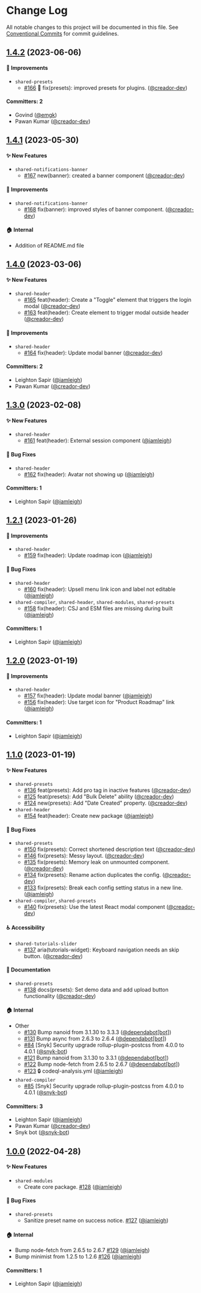 # Change Log

All notable changes to this project will be documented in this file. See [Conventional Commits](https://conventionalcommits.org/) for commit guidelines.

## [1.4.2](https://github.com/wpmudev/shared-modules/compare/release/1.4.1...release/1.4.2) (2023-06-06)

#### 🚀 Improvements
* `shared-presets`
  * [#166](https://github.com/wpmudev/shared-modules/pull/166) 🐛 fix(presets): improved presets for plugins. ([@creador-dev](https://github.com/creador-dev))

#### Committers: 2
- Govind ([@emgk](https://github.com/emgk))
- Pawan Kumar ([@creador-dev](https://github.com/creador-dev))

## [1.4.1](https://github.com/wpmudev/shared-modules/compare/release/1.4.0...release/1.4.1) (2023-05-30)

#### ✨ New Features
* `shared-notifications-banner`
  * [#167](https://github.com/wpmudev/shared-modules/pull/167) new(banner): created a banner component ([@creador-dev](https://github.com/creador-dev))

#### 🚀 Improvements
* `shared-notifications-banner`
  * [#168](https://github.com/wpmudev/shared-modules/pull/168) fix(banner): improved styles of banner component. ([@creador-dev](https://github.com/creador-dev))

#### 🏠 Internal
 * Addition of README.md file

## [1.4.0](https://github.com/wpmudev/shared-modules/compare/v1.3.0...v1.4.0) (2023-03-06)

#### ✨ New Features
* `shared-header`
  * [#165](https://github.com/wpmudev/shared-modules/pull/165) feat(header): Create a "Toggle" element that triggers the login modal ([@creador-dev](https://github.com/creador-dev))
  * [#163](https://github.com/wpmudev/shared-modules/pull/163) feat(header): Create element to trigger modal outside header ([@creador-dev](https://github.com/creador-dev))

#### 🚀 Improvements
* `shared-header`
  * [#164](https://github.com/wpmudev/shared-modules/pull/164) fix(header): Update modal banner ([@creador-dev](https://github.com/creador-dev))

#### Committers: 2
- Leighton Sapir ([@iamleigh](https://github.com/iamleigh))
- Pawan Kumar ([@creador-dev](https://github.com/creador-dev))

## [1.3.0](https://github.com/wpmudev/shared-modules/compare/v1.2.1...v1.3.0) (2023-02-08)

#### ✨ New Features
* `shared-header`
  * [#161](https://github.com/wpmudev/shared-modules/pull/161) feat(header): External session component ([@iamleigh](https://github.com/iamleigh))

#### 🐛 Bug Fixes
* `shared-header`
  * [#162](https://github.com/wpmudev/shared-modules/pull/162) fix(header): Avatar not showing up ([@iamleigh](https://github.com/iamleigh))

#### Committers: 1
- Leighton Sapir ([@iamleigh](https://github.com/iamleigh))

## [1.2.1](https://github.com/wpmudev/shared-modules/compare/v1.2.0...v1.2.1) (2023-01-26)

#### 🚀 Improvements
* `shared-header`
  * [#159](https://github.com/wpmudev/shared-modules/pull/159) fix(header): Update roadmap icon ([@iamleigh](https://github.com/iamleigh))

#### 🐛 Bug Fixes
* `shared-header`
  * [#160](https://github.com/wpmudev/shared-modules/pull/160) fix(header): Upsell menu link icon and label not editable ([@iamleigh](https://github.com/iamleigh))
* `shared-compiler`, `shared-header`, `shared-modules`, `shared-presets`
  * [#158](https://github.com/wpmudev/shared-modules/pull/158) fix(header): CSJ and ESM files are missing during built ([@iamleigh](https://github.com/iamleigh))

#### Committers: 1
- Leighton Sapir ([@iamleigh](https://github.com/iamleigh))

## [1.2.0](https://github.com/wpmudev/shared-modules/compare/v1.1.0...v1.2.0) (2023-01-19)

#### 🚀 Improvements
* `shared-header`
  * [#157](https://github.com/wpmudev/shared-modules/pull/157) fix(header): Update modal banner ([@iamleigh](https://github.com/iamleigh))
  * [#156](https://github.com/wpmudev/shared-modules/pull/156) fix(header): Use target icon for "Product Roadmap" link ([@iamleigh](https://github.com/iamleigh))

#### Committers: 1
- Leighton Sapir ([@iamleigh](https://github.com/iamleigh))

## [1.1.0](https://github.com/wpmudev/shared-modules/compare/v1.0.0...v1.1.0) (2023-01-19)

#### ✨ New Features
* `shared-presets`
  * [#136](https://github.com/wpmudev/shared-modules/pull/136) feat(presets): Add pro tag in inactive features ([@creador-dev](https://github.com/creador-dev))
  * [#125](https://github.com/wpmudev/shared-modules/pull/125) feat(presets): Add "Bulk Delete" ability ([@creador-dev](https://github.com/creador-dev))
  * [#124](https://github.com/wpmudev/shared-modules/pull/124) new(presets): Add "Date Created" property. ([@creador-dev](https://github.com/creador-dev))
* `shared-header`
  * [#154](https://github.com/wpmudev/shared-modules/pull/154) feat(header): Create new package ([@iamleigh](https://github.com/iamleigh))

#### 🐛 Bug Fixes
* `shared-presets`
  * [#150](https://github.com/wpmudev/shared-modules/pull/150) fix(presets): Correct shortened description text ([@creador-dev](https://github.com/creador-dev))
  * [#146](https://github.com/wpmudev/shared-modules/pull/146) fix(presets): Messy layout. ([@creador-dev](https://github.com/creador-dev))
  * [#135](https://github.com/wpmudev/shared-modules/pull/135) fix(presets): Memory leak on unmounted component. ([@creador-dev](https://github.com/creador-dev))
  * [#134](https://github.com/wpmudev/shared-modules/pull/134) fix(presets): Rename action duplicates the config. ([@creador-dev](https://github.com/creador-dev))
  * [#133](https://github.com/wpmudev/shared-modules/pull/133) fix(presets): Break each config setting status in a new line. ([@iamleigh](https://github.com/iamleigh))
* `shared-compiler`, `shared-presets`
  * [#140](https://github.com/wpmudev/shared-modules/pull/140) fix(presets): Use the latest React modal component ([@creador-dev](https://github.com/creador-dev))

#### ♿️ Accessibility
* `shared-tutorials-slider`
  * [#137](https://github.com/wpmudev/shared-modules/pull/137) aria(tutorials-widget): Keyboard navigation needs an skip button. ([@creador-dev](https://github.com/creador-dev))

#### 📝 Documentation
* `shared-presets`
  * [#138](https://github.com/wpmudev/shared-modules/pull/138) docs(presets): Set demo data and add upload button functionality ([@creador-dev](https://github.com/creador-dev))

#### 🏠 Internal
* Other
  * [#130](https://github.com/wpmudev/shared-modules/pull/130) Bump nanoid from 3.1.30 to 3.3.3 ([@dependabot[bot]](https://github.com/apps/dependabot))
  * [#131](https://github.com/wpmudev/shared-modules/pull/131) Bump async from 2.6.3 to 2.6.4 ([@dependabot[bot]](https://github.com/apps/dependabot))
  * [#84](https://github.com/wpmudev/shared-modules/pull/84) [Snyk] Security upgrade rollup-plugin-postcss from 4.0.0 to 4.0.1 ([@snyk-bot](https://github.com/snyk-bot))
  * [#121](https://github.com/wpmudev/shared-modules/pull/121) Bump nanoid from 3.1.30 to 3.3.1 ([@dependabot[bot]](https://github.com/apps/dependabot))
  * [#122](https://github.com/wpmudev/shared-modules/pull/122) Bump node-fetch from 2.6.5 to 2.6.7 ([@dependabot[bot]](https://github.com/apps/dependabot))
  * [#123](https://github.com/wpmudev/shared-modules/pull/123) 🔒️ codeql-analysis.yml ([@iamleigh](https://github.com/iamleigh))
* `shared-compiler`
  * [#85](https://github.com/wpmudev/shared-modules/pull/85) [Snyk] Security upgrade rollup-plugin-postcss from 4.0.0 to 4.0.1 ([@snyk-bot](https://github.com/snyk-bot))

#### Committers: 3
- Leighton Sapir ([@iamleigh](https://github.com/iamleigh))
- Pawan Kumar ([@creador-dev](https://github.com/creador-dev))
- Snyk bot ([@snyk-bot](https://github.com/snyk-bot))

## [1.0.0](https://github.com/wpmudev/shared-modules/releases/tag/%40wpmudev%2Fshared-modules%401.0.0) (2022-04-28)

#### ✨ New Features

- `shared-modules`
  - Create core package. [#128](https://github.com/wpmudev/shared-modules/pull/128) ([@iamleigh](https://github.com/iamleigh))

#### 🐛 Bug Fixes

- `shared-presets`
  - Sanitize preset name on success notice. [#127](https://github.com/wpmudev/shared-modules/pull/127) ([@iamleigh](https://github.com/iamleigh))

#### 🏠 Internal

- Bump node-fetch from 2.6.5 to 2.6.7 [#129](https://github.com/wpmudev/shared-modules/pull/129) ([@iamleigh](https://github.com/iamleigh))
- Bump minimist from 1.2.5 to 1.2.6 [#126](https://github.com/wpmudev/shared-modules/pull/126) ([@iamleigh](https://github.com/iamleigh))

#### Committers: 1

- Leighton Sapir ([@iamleigh](https://github.com/iamleigh))
